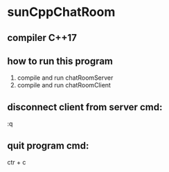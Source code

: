 # sunCppChatRoom

## compiler C++17

## how to run this program 
1. compile and run chatRoomServer 
1. compile and run chatRoomClient

## disconnect client from server cmd:
:q

## quit program cmd:
ctr + c